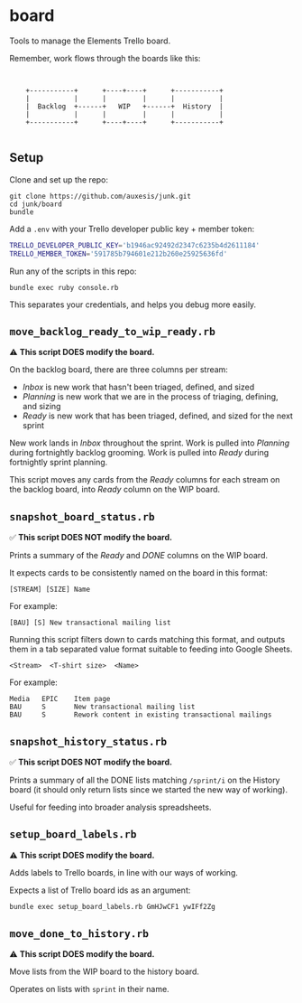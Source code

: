 # board

Tools to manage the Elements Trello board.

Remember, work flows through the boards like this:

```


    +-----------+      +----+----+      +-----------+
    |           |      |         |      |           |
    |  Backlog  +------+   WIP   +------+  History  |
    |           |      |         |      |           |
    +-----------+      +----+----+      +-----------+


```

## Setup

Clone and set up the repo:

```
git clone https://github.com/auxesis/junk.git
cd junk/board
bundle
```

Add a `.env` with your Trello developer public key + member token:

``` bash
TRELLO_DEVELOPER_PUBLIC_KEY='b1946ac92492d2347c6235b4d2611184'
TRELLO_MEMBER_TOKEN='591785b794601e212b260e25925636fd'
```

Run any of the scripts in this repo:

```
bundle exec ruby console.rb
```

This separates your credentials, and helps you debug more easily.

## `move_backlog_ready_to_wip_ready.rb`

⚠️ **This script DOES modify the board.**

On the backlog board, there are three columns per stream:

 - _Inbox_ is new work that hasn't been triaged, defined, and sized
 - _Planning_ is new work that we are in the process of triaging, defining, and sizing
 - _Ready_ is new work that has been triaged, defined, and sized for the next sprint

New work lands in _Inbox_ throughout the sprint. Work is pulled into _Planning_ during fortnightly backlog grooming. Work is pulled into _Ready_ during fortnightly sprint planning.

This script moves any cards from the _Ready_ columns for each stream on the backlog board, into _Ready_ column on the WIP board.

## `snapshot_board_status.rb`

✅ **This script DOES NOT modify the board.**

Prints a summary of the _Ready_ and _DONE_ columns on the WIP board.

It expects cards to be consistently named on the board in this format:

```
[STREAM] [SIZE] Name
```

For example:

```
[BAU] [S] New transactional mailing list
```

Running this script filters down to cards matching this format, and outputs them in a tab separated value format suitable to feeding into Google Sheets.

```
<Stream>  <T-shirt size>  <Name>
```

For example:

```
Media   EPIC    Item page
BAU     S       New transactional mailing list
BAU     S       Rework content in existing transactional mailings
```

## `snapshot_history_status.rb`

✅ **This script DOES NOT modify the board.**

Prints a summary of all the DONE lists matching `/sprint/i` on the History board (it should only return lists since we started the new way of working).

Useful for feeding into broader analysis spreadsheets.

## `setup_board_labels.rb`

⚠️ **This script DOES modify the board.**

Adds labels to Trello boards, in line with our ways of working.

Expects a list of Trello board ids as an argument:

``` bash
bundle exec setup_board_labels.rb GmHJwCF1 ywIFf2Zg
```

## `move_done_to_history.rb`

⚠️ **This script DOES modify the board.**

Move lists from the WIP board to the history board.

Operates on lists with `sprint` in their name.
